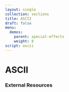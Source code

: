 ```yaml
---
layout: single
collection: sections
title: ASCII
draft: false
menu:
  demos:
    parent: special-effects
    weight: 9
script: ascii
---
```


# ASCII

### External Resources
